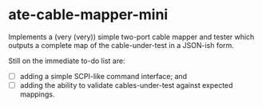 # ate-cable-mapper-mini

Implements a (very (very)) simple two-port cable mapper and tester which outputs a complete map of the cable-under-test in a JSON-ish form.

Still on the immediate to-do list are:

- [ ] adding a simple SCPI-like command interface; and
- [ ] adding the ability to validate cables-under-test against expected mappings.
